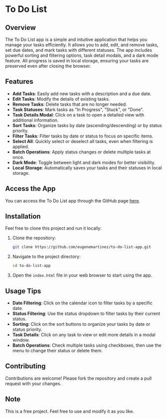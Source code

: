 # To Do List

## Overview
The To Do List app is a simple and intuitive application that helps you manage your tasks efficiently. It allows you to add, edit, and remove tasks, set due dates, and mark tasks with different statuses. The app includes powerful sorting and filtering options, task detail modals, and a dark mode feature. All progress is saved in local storage, ensuring your tasks are preserved even after closing the browser.

## Features
- **Add Tasks**: Easily add new tasks with a description and a due date.
- **Edit Tasks**: Modify the details of existing tasks.
- **Remove Tasks**: Delete tasks that are no longer needed.
- **Task Statuses**: Mark tasks as "In Progress", "Stuck", or "Done".
- **Task Details Modal**: Click on a task to open a detailed view with additional information.
- **Sort Tasks**: Organize tasks by date (ascending/descending) or by status priority.
- **Filter Tasks**: Filter tasks by date or status to focus on specific items.
- **Select All**: Quickly select or deselect all tasks, even when filtering is applied.
- **Batch Operations**: Apply status changes or delete multiple tasks at once.
- **Dark Mode**: Toggle between light and dark modes for better visibility.
- **Local Storage**: Automatically saves your tasks and their statuses in local storage.

## Access the App
You can access the To Do List app through the GitHub page [here](https://eugenemartinez.github.io/to-do-list-app/).

## Installation
Feel free to clone this project and run it locally:

1. Clone the repository:
   ```sh
   git clone https://github.com/eugenemartinez/to-do-list-app.git
   ```
2. Navigate to the project directory:
   ```sh
   cd to-do-list-app
   ```
3. Open the `index.html` file in your web browser to start using the app.

## Usage Tips
- **Date Filtering**: Click on the calendar icon to filter tasks by a specific date.
- **Status Filtering**: Use the status dropdown to filter tasks by their current status.
- **Sorting**: Click on the sort buttons to organize your tasks by date or status priority.
- **Task Details**: Click on any task to view or edit more details in a modal window.
- **Batch Operations**: Check multiple tasks using checkboxes, then use the menu to change their status or delete them.

## Contributing
Contributions are welcome! Please fork the repository and create a pull request with your changes.

## Note
This is a free project. Feel free to use and modify it as you like.
